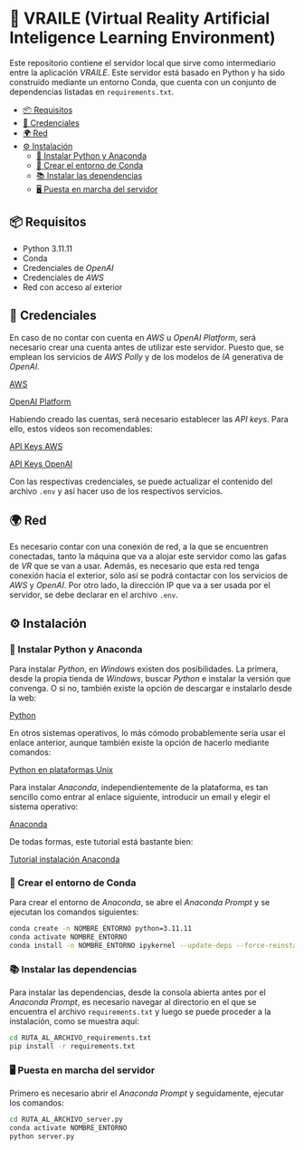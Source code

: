# 🧠 VRAILE (Virtual Reality Artificial Inteligence Learning Environment)

Este repositorio contiene el servidor local que sirve como intermediario entre la aplicación *VRAILE*. Este servidor está basado en Python y ha sido construido mediante un entorno Conda, que cuenta con un conjunto de dependencias listadas en `requirements.txt`.

- [📦 Requisitos](#-requisitos)
- [📒 Credenciales](#-credenciales)
- [🌍 Red](#-red)
- [⚙️ Instalación](#-instalación)
  - [🐍 Instalar Python y Anaconda](#-instalar-python-y-anaconda)
  - [🔁 Crear el entorno de Conda](#-crear-el-entorno-de-conda)
  - [📚 Instalar las dependencias](#-instalar-las-dependencias)
  - [🖥️ Puesta en marcha del servidor](#️-puesta-en-marcha-del-servidor)

## 📦 Requisitos

- Python 3.11.11
- Conda
- Credenciales de *OpenAI*
- Credenciales de *AWS*
- Red con acceso al exterior

## 📒 Credenciales

En caso de no contar con cuenta en *AWS* u *OpenAI Platform*, será necesario crear una cuenta antes de utilizar este servidor. Puesto que, se emplean los servicios de *AWS Polly* y de los modelos de *IA* generativa de *OpenAI*.

[AWS](https://aws.amazon.com/es/)

[OpenAI Platform](https://platform.openai.com/docs/overview)

Habiendo creado las cuentas, será necesario establecer las *API keys*. Para ello, estos vídeos son recomendables:

[API Keys AWS](https://www.youtube.com/watch?v=rdHqRRzltTo&list=PLrE-FZIEEls1-c7QifZYzeq50Id08FcJo&index=7)

[API Keys OpenAI](https://www.youtube.com/watch?v=MQfVCY9qgEU&list=PLrE-FZIEEls1-c7QifZYzeq50Id08FcJo&index=2&t=122s)

Con las respectivas credenciales, se puede actualizar el contenido del archivo `.env` y así hacer uso de los respectivos servicios.

## 🌍 Red

Es necesario contar con una conexión de red, a la que se encuentren conectadas, tanto la máquina que va a alojar este servidor como las gafas de *VR* que se van a usar. Además, es necesario que esta red tenga conexión hacia el exterior, sólo así se podrá contactar con los servicios de *AWS* y *OpenAI*. Por otro lado, la dirección IP que va a ser usada por el servidor, se debe declarar en el archivo `.env`.

## ⚙️ Instalación

### 🐍 Instalar Python y Anaconda

Para instalar *Python*, en *Windows* existen dos posibilidades. La primera, desde la propia tienda de *Windows*, buscar *Python* e instalar la versión que convenga. O si no, también existe la opción de descargar e instalarlo desde la web:

[Python](https://www.python.org/downloads/)

En otros sistemas operativos, lo más cómodo probablemente sería usar el enlace anterior, aunque también existe la opción de hacerlo mediante comandos:

[Python en plataformas Unix](https://docs.python.org/es/3.13/using/unix.html)

Para instalar *Anaconda*, independientemente de la plataforma, es tan sencillo como entrar al enlace siguiente, introducir un email y elegir el sistema operativo:

[Anaconda](https://www.anaconda.com/download)

De todas formas, este tutorial está bastante bien:

[Tutorial instalación Anaconda](https://www.youtube.com/watch?v=s49fbb1qlE8&t=362s)

### 🔁 Crear el entorno de Conda

Para crear el entorno de *Anaconda*, se abre el *Anaconda Prompt* y se ejecutan los comandos siguientes:

```bash
conda create -n NOMBRE_ENTORNO python=3.11.11
conda activate NOMBRE_ENTORNO
conda install -n NOMBRE_ENTORNO ipykernel --update-deps --force-reinstall
```

### 📚 Instalar las dependencias

Para instalar las dependencias, desde la consola abierta antes por el *Anaconda Prompt*, es necesario navegar al directorio en el que se encuentra el archivo `requirements.txt` y luego se puede proceder a la instalación, como se muestra aquí:

```bash
cd RUTA_AL_ARCHIVO_requirements.txt
pip install -r requirements.txt
```

### 🖥️ Puesta en marcha del servidor

Primero es necesario abrir el *Anaconda Prompt* y seguidamente, ejecutar los comandos:

```bash
cd RUTA_AL_ARCHIVO_server.py
conda activate NOMBRE_ENTORNO
python server.py
```
